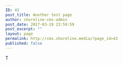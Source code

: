 ```yaml
---
ID: 43
post_title: Another test page
author: shoreline-cms-admin
post_date: 2017-03-19 23:59:59
post_excerpt: ""
layout: page
permalink: http://cms.shoreline.media/?page_id=43
published: false
---
```

T